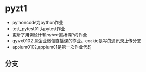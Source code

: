 # pyzt1
 - pythoncode为python作业
 - test_pytest01 为pytest作业
 - 更新了用例设计和pytest直播课2的作业
 - qywx0102 是企业微信直播课的作业。cookie是写的通讯录上传分支
 - appium0102,appium01是第一次作业代码
## 分支
